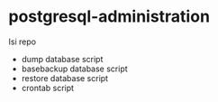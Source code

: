 # postgresql-administration

Isi repo  
- dump database script  
- basebackup database script  
- restore database script  
- crontab script  
